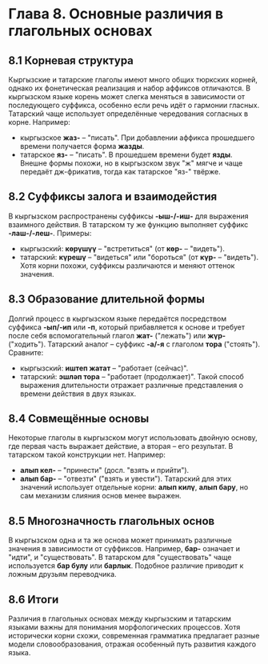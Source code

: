 # Глава 8. Основные различия в глагольных основах

## 8.1 Корневая структура
Кыргызские и татарские глаголы имеют много общих тюркских корней, однако их фонетическая реализация и набор аффиксов отличаются. В кыргызском языке корень может слегка меняться в зависимости от последующего суффикса, особенно если речь идёт о гармонии гласных. Татарский чаще использует определённые чередования согласных в корне. Например:
- кыргызское **жаз-** – "писать". При добавлении аффикса прошедшего времени получается форма **жазды**.
- татарское **яз-** – "писать". В прошедшем времени будет **язды**.
  Внешне формы похожи, но в кыргызском звук "ж" мягче и чаще передаёт дж-фрикатив, тогда как татарское "яз-" твёрже.

## 8.2 Суффиксы залога и взаимодейстия
В кыргызском распространены суффиксы **-ыш-/-иш-** для выражения взаимного действия. В татарском ту же функцию выполняет суффикс **-лаш-/-леш-**. Примеры:
- кыргызский: **көрүшүү** – "встретиться" (от **көр-** – "видеть").
- татарский: **күрешү** – "видеться" или "бороться" (от **күр-** – "видеть").
Хотя корни похожи, суффиксы различаются и меняют оттенок значения.

## 8.3 Образование длительной формы
Долгий процесс в кыргызском языке передаётся посредством суффикса **-ып/-ип** или **-п**, который прибавляется к основе и требует после себя вспомогательный глагол **жат-** ("лежать") или **жүр-** ("ходить"). Татарский аналог – суффикс **-а/-я** с глаголом **тора** ("стоять"). Сравните:
- кыргызский: **иштеп жатат** – "работает (сейчас)".
- татарский: **эшләп тора** – "работает (продолжает)".
Такой способ выражения длительности отражает различные представления о времени действия в двух языках.

## 8.4 Совмещённые основы
Некоторые глаголы в кыргызском могут использовать двойную основу, где первая часть выражает действие, а вторая – его результат. В татарском такой конструкции нет. Например:
- **алып кел-** – "принести" (досл. "взять и прийти").
- **алып бар-** – "отвезти" ("взять и увести").
Татарский для этих значений использует отдельные корни: **алып килү**, **алып бару**, но сам механизм слияния основ менее выражен.

## 8.5 Многозначность глагольных основ
В кыргызском одна и та же основа может принимать различные значения в зависимости от суффиксов. Например, **бар-** означает и "идти", и "существовать". В татарском для "существовать" чаще используется **бар булу** или **барлык**. Подобное различие приводит к ложным друзьям переводчика.

## 8.6 Итоги
Различия в глагольных основах между кыргызским и татарским языками важны для понимания морфологических процессов. Хотя исторически корни схожи, современная грамматика предлагает разные модели словообразования, отражая особенный путь развития каждого языка.

